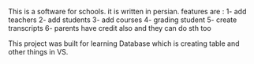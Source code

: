 This is a software for schools. it is written in persian. 
features are :
  1- add teachers
  2- add students
  3- add courses
  4- grading student
  5- create transcripts
  6- parents have credit also and they can do sth too
  
 This project was built for learning Database which is creating table and other things in VS.
  
